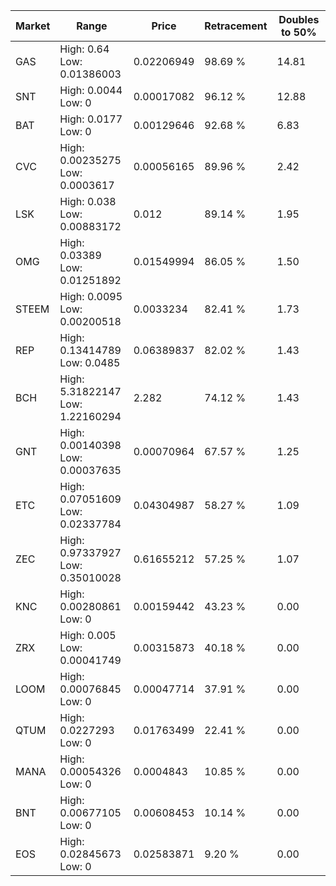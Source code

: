 | Market | Range | Price| Retracement | Doubles to 50% |
| --- | --- | --- | --- | --- |
| GAS | High: 0.64<br />Low: 0.01386003 | 0.02206949 | 98.69 % | 14.81 |
| SNT | High: 0.0044<br />Low: 0 | 0.00017082 | 96.12 % | 12.88 |
| BAT | High: 0.0177<br />Low: 0 | 0.00129646 | 92.68 % | 6.83 |
| CVC | High: 0.00235275<br />Low: 0.0003617 | 0.00056165 | 89.96 % | 2.42 |
| LSK | High: 0.038<br />Low: 0.00883172 | 0.012 | 89.14 % | 1.95 |
| OMG | High: 0.03389<br />Low: 0.01251892 | 0.01549994 | 86.05 % | 1.50 |
| STEEM | High: 0.0095<br />Low: 0.00200518 | 0.0033234 | 82.41 % | 1.73 |
| REP | High: 0.13414789<br />Low: 0.0485 | 0.06389837 | 82.02 % | 1.43 |
| BCH | High: 5.31822147<br />Low: 1.22160294 | 2.282 | 74.12 % | 1.43 |
| GNT | High: 0.00140398<br />Low: 0.00037635 | 0.00070964 | 67.57 % | 1.25 |
| ETC | High: 0.07051609<br />Low: 0.02337784 | 0.04304987 | 58.27 % | 1.09 |
| ZEC | High: 0.97337927<br />Low: 0.35010028 | 0.61655212 | 57.25 % | 1.07 |
| KNC | High: 0.00280861<br />Low: 0 | 0.00159442 | 43.23 % | 0.00 |
| ZRX | High: 0.005<br />Low: 0.00041749 | 0.00315873 | 40.18 % | 0.00 |
| LOOM | High: 0.00076845<br />Low: 0 | 0.00047714 | 37.91 % | 0.00 |
| QTUM | High: 0.0227293<br />Low: 0 | 0.01763499 | 22.41 % | 0.00 |
| MANA | High: 0.00054326<br />Low: 0 | 0.0004843 | 10.85 % | 0.00 |
| BNT | High: 0.00677105<br />Low: 0 | 0.00608453 | 10.14 % | 0.00 |
| EOS | High: 0.02845673<br />Low: 0 | 0.02583871 | 9.20 % | 0.00 |
